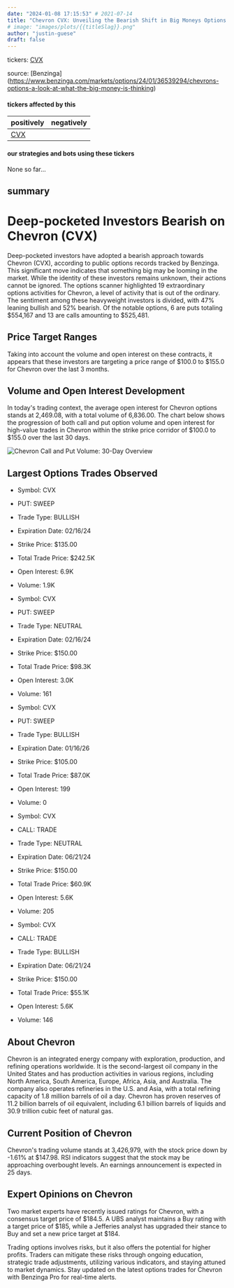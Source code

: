 ```yaml
---
date: "2024-01-08 17:15:53" # 2021-07-14
title: "Chevron CVX: Unveiling the Bearish Shift in Big Moneys Options Play"
# image: "images/plots/{{titleSlag}}.png"
author: "justin-guese"
draft: false
---
```

tickers: <a href='https://finance.yahoo.com/quote/CVX' target='_blank'>CVX</a> 

source: [Benzinga](<a href='https://www.benzinga.com/markets/options/24/01/36539294/chevrons-options-a-look-at-what-the-big-money-is-thinking' target='_blank'>https://www.benzinga.com/markets/options/24/01/36539294/chevrons-options-a-look-at-what-the-big-money-is-thinking</a>)

#### tickers affected by this

| positively | negatively |
|------------|------------
| <a href='https://finance.yahoo.com/quote/CVX' target='_blank'>CVX</a> |  |

#### our strategies and bots using these tickers

None so far...

## summary

# Deep-pocketed Investors Bearish on Chevron (CVX)

Deep-pocketed investors have adopted a bearish approach towards Chevron (CVX), according to public options records tracked by Benzinga. This significant move indicates that something big may be looming in the market. While the identity of these investors remains unknown, their actions cannot be ignored. The options scanner highlighted 19 extraordinary options activities for Chevron, a level of activity that is out of the ordinary. The sentiment among these heavyweight investors is divided, with 47% leaning bullish and 52% bearish. Of the notable options, 6 are puts totaling $554,167 and 13 are calls amounting to $525,481. 

## Price Target Ranges

Taking into account the volume and open interest on these contracts, it appears that these investors are targeting a price range of $100.0 to $155.0 for Chevron over the last 3 months. 

## Volume and Open Interest Development

In today's trading context, the average open interest for Chevron options stands at 2,469.08, with a total volume of 6,836.00. The chart below shows the progression of both call and put option volume and open interest for high-value trades in Chevron within the strike price corridor of $100.0 to $155.0 over the last 30 days.

![Chevron Call and Put Volume: 30-Day Overview](https://www.example.com/image.jpg)

## Largest Options Trades Observed

- Symbol: CVX
- PUT: SWEEP
- Trade Type: BULLISH
- Expiration Date: 02/16/24
- Strike Price: $135.00
- Total Trade Price: $242.5K
- Open Interest: 6.9K
- Volume: 1.9K

- Symbol: CVX
- PUT: SWEEP
- Trade Type: NEUTRAL
- Expiration Date: 02/16/24
- Strike Price: $150.00
- Total Trade Price: $98.3K
- Open Interest: 3.0K
- Volume: 161

- Symbol: CVX
- PUT: SWEEP
- Trade Type: BULLISH
- Expiration Date: 01/16/26
- Strike Price: $105.00
- Total Trade Price: $87.0K
- Open Interest: 199
- Volume: 0

- Symbol: CVX
- CALL: TRADE
- Trade Type: NEUTRAL
- Expiration Date: 06/21/24
- Strike Price: $150.00
- Total Trade Price: $60.9K
- Open Interest: 5.6K
- Volume: 205

- Symbol: CVX
- CALL: TRADE
- Trade Type: BULLISH
- Expiration Date: 06/21/24
- Strike Price: $150.00
- Total Trade Price: $55.1K
- Open Interest: 5.6K
- Volume: 146

## About Chevron

Chevron is an integrated energy company with exploration, production, and refining operations worldwide. It is the second-largest oil company in the United States and has production activities in various regions, including North America, South America, Europe, Africa, Asia, and Australia. The company also operates refineries in the U.S. and Asia, with a total refining capacity of 1.8 million barrels of oil a day. Chevron has proven reserves of 11.2 billion barrels of oil equivalent, including 6.1 billion barrels of liquids and 30.9 trillion cubic feet of natural gas.

## Current Position of Chevron

Chevron's trading volume stands at 3,426,979, with the stock price down by -1.61% at $147.98. RSI indicators suggest that the stock may be approaching overbought levels. An earnings announcement is expected in 25 days.

## Expert Opinions on Chevron

Two market experts have recently issued ratings for Chevron, with a consensus target price of $184.5. A UBS analyst maintains a Buy rating with a target price of $185, while a Jefferies analyst has upgraded their stance to Buy and set a new price target at $184.

Trading options involves risks, but it also offers the potential for higher profits. Traders can mitigate these risks through ongoing education, strategic trade adjustments, utilizing various indicators, and staying attuned to market dynamics. Stay updated on the latest options trades for Chevron with Benzinga Pro for real-time alerts.